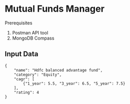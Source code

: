 # Mutual Funds Manager

Prerequisites
1. Postman API tool
2. MongoDB Compass

## Input Data

```
{
    "name": "Hdfc balanced advantage fund",
    "category": "Equity",
    "cagr": [
        {"1_year": 5.5, "3_year": 6.5, "5_year": 7.5}
    ],
    "rating": 4
}

```
